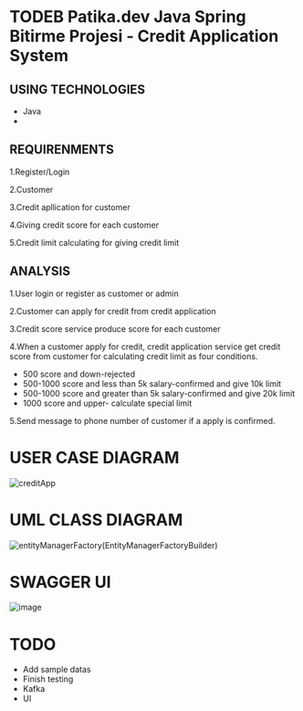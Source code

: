 # TODEB Patika.dev Java Spring Bitirme Projesi - Credit Application System

## USING TECHNOLOGIES

* Java
* 

## REQUIRENMENTS

1.Register/Login

2.Customer

3.Credit apllication for customer

4.Giving credit score for each customer

5.Credit limit calculating for giving credit limit


## ANALYSIS

1.User login or register as customer or admin

2.Customer can apply for credit from credit application 

3.Credit score service produce score for each customer

4.When a customer apply for credit, credit application service get credit score from customer for calculating credit limit as four conditions.

- 500 score and down-rejected
- 500-1000 score and less than 5k salary-confirmed and give 10k limit
- 500-1000 score and greater than 5k salary-confirmed and give 20k limit
- 1000 score and upper- calculate special limit

5.Send message to phone number of customer if a apply is confirmed.


# USER CASE DIAGRAM


![creditApp](https://user-images.githubusercontent.com/82233346/184532300-0522f807-8fcd-4f1a-956d-372d18ba9a76.png)


# UML CLASS DIAGRAM


![entityManagerFactory(EntityManagerFactoryBuilder)](https://user-images.githubusercontent.com/82233346/184551807-f9f3dbde-532f-406c-8200-1b7bc6081d37.png)


# SWAGGER UI

![image](https://user-images.githubusercontent.com/82233346/184567496-7110d540-1ae8-4273-b458-32412de6b447.png)

# TODO

- Add sample datas
- Finish testing
- Kafka
- UI
